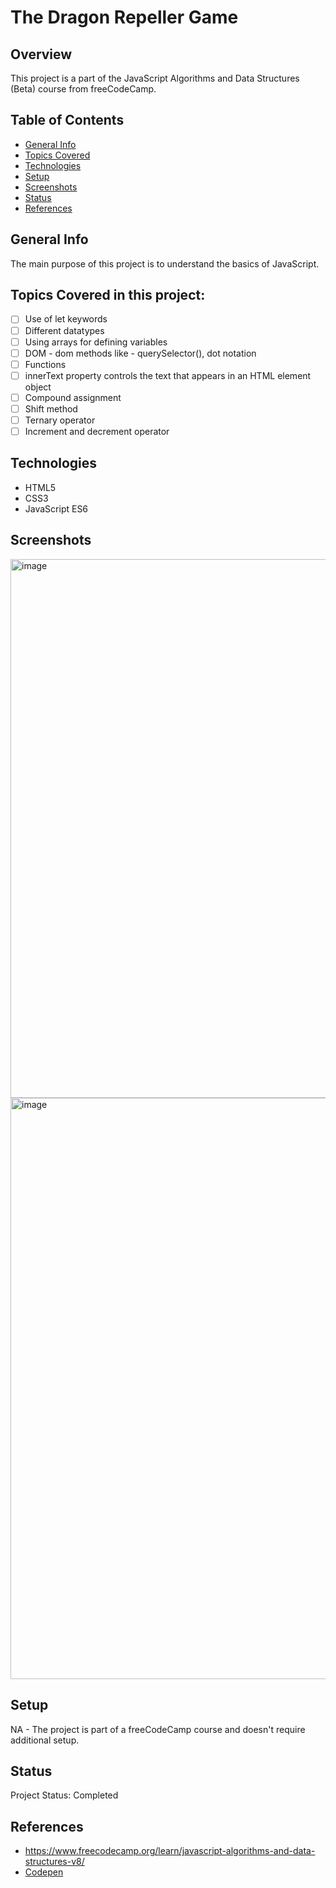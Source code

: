 # The Dragon Repeller Game

## Overview

This project is a part of the JavaScript Algorithms and Data Structures (Beta) course from freeCodeCamp.

## Table of Contents

- [General Info](#general-info)
- [Topics Covered](#topics-covered)
- [Technologies](#technologies)
- [Setup](#setup)
- [Screenshots](#screenshots)
- [Status](#status)
- [References](#references)

## General Info

 The main purpose of this project is to understand the basics of JavaScript.

## Topics Covered in this project:

- [ ] Use of let keywords
- [ ] Different datatypes
- [ ] Using arrays for defining variables
- [ ] DOM - dom methods like - querySelector(), dot notation
- [ ] Functions
- [ ] innerText property controls the text that appears in an HTML element object
- [ ] Compound assignment
- [ ] Shift method
- [ ] Ternary operator
- [ ] Increment and decrement operator

## Technologies

- HTML5
- CSS3
- JavaScript ES6

## Screenshots
<img width="862" alt="image" src="https://github.com/anilk-anusha/dragonSlayer/assets/130001836/ddff942d-56a0-462c-bf68-afdb25f2c72c">
<img width="930" alt="image" src="https://github.com/anilk-anusha/dragonSlayer/assets/130001836/ce51b219-0304-45d7-a1c5-6afc0dfff911">


## Setup

NA - The project is part of a freeCodeCamp course and doesn't require additional setup.

## Status

Project Status: Completed

## References

- https://www.freecodecamp.org/learn/javascript-algorithms-and-data-structures-v8/
- [Codepen]([https://www.example.com](https://codepen.io/anilk-anusha/full/JjzjRJO)https://codepen.io/anilk-anusha/full/JjzjRJO)  
